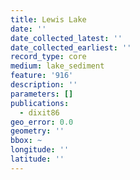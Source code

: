 ```yaml
---
title: Lewis Lake
date: ''
date_collected_latest: ''
date_collected_earliest: ''
record_type: core
medium: lake_sediment
feature: '916'
description: ''
parameters: []
publications:
  - dixit86
geo_error: 0.0
geometry: ''
bbox: ~
longitude: ''
latitude: ''
---
```

